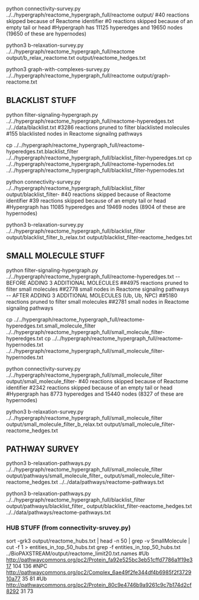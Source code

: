 
python connectivity-survey.py ../../hypergraph/reactome_hypergraph_full/reactome output/
#40 reactions skipped because of Reactome identifier
#0 reactions skipped because of an empty tail or head
#Hypergraph has 11125 hyperedges and 19650 nodes (19650 of these are hypernodes)

python3 b-relaxation-survey.py ../../hypergraph/reactome_hypergraph_full/reactome output/b_relax_reactome.txt output/reactome_hedges.txt 

python3 graph-with-complexes-survey.py ../../hypergraph/reactome_hypergraph_full/reactome output/graph-reactome.txt

## BLACKLIST STUFF
python filter-signaling-hypergraph.py ../../hypergraph/reactome_hypergraph_full/reactome-hyperedges.txt ../../data/blacklist.txt
#3286 reactions pruned to filter blacklisted molecules
#155 blacklisted nodes in Reactome signailng pathways

cp ../../hypergraph/reactome_hypergraph_full/reactome-hyperedges.txt.blacklist_filter ../../hypergraph/reactome_hypergraph_full/blacklist_filter-hyperedges.txt
cp ../../hypergraph/reactome_hypergraph_full/reactome-hypernodes.txt ../../hypergraph/reactome_hypergraph_full/blacklist_filter-hypernodes.txt 

python connectivity-survey.py ../../hypergraph/reactome_hypergraph_full/blacklist_filter output/blacklist_filter-
#40 reactions skipped because of Reactome identifier
#39 reactions skipped because of an empty tail or head
#Hypergraph has 11085 hyperedges and 19469 nodes (8904 of these are hypernodes)

python3 b-relaxation-survey.py ../../hypergraph/reactome_hypergraph_full/blacklist_filter output/blacklist_filter_b_relax.txt output/blacklist_filter-reactome_hedges.txt

## SMALL MOLECULE STUFF
python filter-signaling-hypergraph.py ../../hypergraph/reactome_hypergraph_full/reactome-hyperedges.txt 
-- BEFORE ADDING 3 ADDITIONAL MOLECULES
##4975 reactions pruned to filter small molecules
##2778 small nodes in Reactome signailng pathways
-- AFTER ADDING 3 ADDITIONAL MOLECULES (Ub, Ub, NPC)
##5180 reactions pruned to filter small molecules
##2781 small nodes in Reactome signailng pathways

cp ../../hypergraph/reactome_hypergraph_full/reactome-hyperedges.txt.small_molecule_filter ../../hypergraph/reactome_hypergraph_full/small_molecule_filter-hyperedges.txt
cp ../../hypergraph/reactome_hypergraph_full/reactome-hypernodes.txt ../../hypergraph/reactome_hypergraph_full/small_molecule_filter-hypernodes.txt 

python connectivity-survey.py ../../hypergraph/reactome_hypergraph_full/small_molecule_filter output/small_molecule_filter-
#40 reactions skipped because of Reactome identifier
#2342 reactions skipped because of an empty tail or head
#Hypergraph has 8773 hyperedges and 15440 nodes (8327 of these are hypernodes)

python3 b-relaxation-survey.py ../../hypergraph/reactome_hypergraph_full/small_molecule_filter output/small_molecule_filter_b_relax.txt output/small_molecule_filter-reactome_hedges.txt

## PATHWAY SURVEY
python3 b-relaxation-pathways.py ../../hypergraph/reactome_hypergraph_full/small_molecule_filter output/pathways/small_molecule_filter_ output/small_molecule_filter-reactome_hedges.txt  ../../data/pathways/reactome-pathways.txt

python3 b-relaxation-pathways.py ../../hypergraph/reactome_hypergraph_full/blacklist_filter output/pathways/blacklist_filter_ output/blacklist_filter-reactome_hedges.txt  ../../data/pathways/reactome-pathways.txt


### HUB STUFF (from connectivity-sruvey.py)
sort -grk3 output/reactome_hubs.txt | head -n 50 | grep -v SmallMolecule | cut -f 1 > entities_in_top_50_hubs.txt
grep -f entities_in_top_50_hubs.txt ../BioPAXSTREAM/output/reactome_limit20.txt.names
#Ub http://pathwaycommons.org/pc2/Protein_fa92e525bc3eb51cffd7786a1f19e317	104	136
#NPC http://pathwaycommons.org/pc2/Complex_6ae49f2fe344df4b6985f2f372910a77	35	81
#Ub http://pathwaycommons.org/pc2/Protein_80c9e4746b9a9261c9c7b174d2cf8292	31	73

